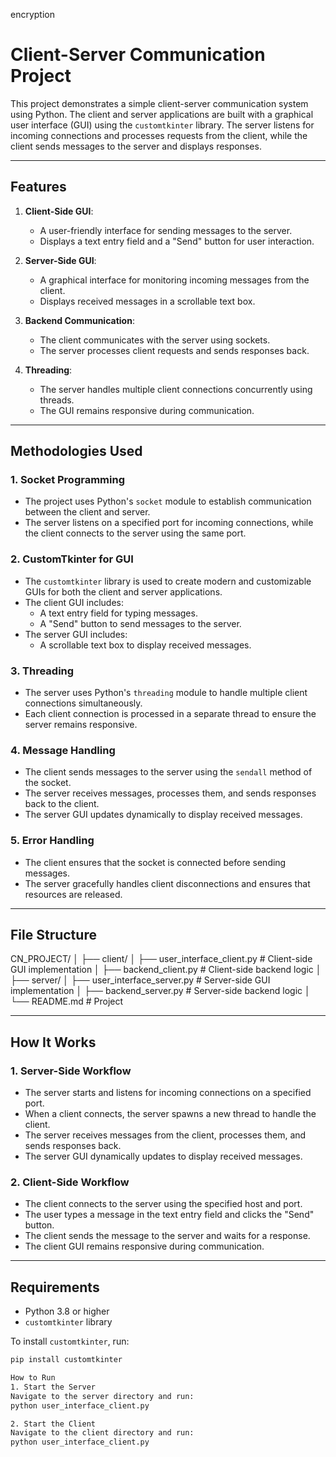 encryption
# Client-Server Communication Project

This project demonstrates a simple client-server communication system using Python. The client and server applications are built with a graphical user interface (GUI) using the `customtkinter` library. The server listens for incoming connections and processes requests from the client, while the client sends messages to the server and displays responses.

---

## Features

1. **Client-Side GUI**:
   - A user-friendly interface for sending messages to the server.
   - Displays a text entry field and a "Send" button for user interaction.

2. **Server-Side GUI**:
   - A graphical interface for monitoring incoming messages from the client.
   - Displays received messages in a scrollable text box.

3. **Backend Communication**:
   - The client communicates with the server using sockets.
   - The server processes client requests and sends responses back.

4. **Threading**:
   - The server handles multiple client connections concurrently using threads.
   - The GUI remains responsive during communication.

---

## Methodologies Used

### 1. **Socket Programming**
   - The project uses Python's `socket` module to establish communication between the client and server.
   - The server listens on a specified port for incoming connections, while the client connects to the server using the same port.

### 2. **CustomTkinter for GUI**
   - The `customtkinter` library is used to create modern and customizable GUIs for both the client and server applications.
   - The client GUI includes:
     - A text entry field for typing messages.
     - A "Send" button to send messages to the server.
   - The server GUI includes:
     - A scrollable text box to display received messages.

### 3. **Threading**
   - The server uses Python's `threading` module to handle multiple client connections simultaneously.
   - Each client connection is processed in a separate thread to ensure the server remains responsive.

### 4. **Message Handling**
   - The client sends messages to the server using the `sendall` method of the socket.
   - The server receives messages, processes them, and sends responses back to the client.
   - The server GUI updates dynamically to display received messages.

### 5. **Error Handling**
   - The client ensures that the socket is connected before sending messages.
   - The server gracefully handles client disconnections and ensures that resources are released.

---

## File Structure
CN_PROJECT/ │ ├── client/ │ ├── user_interface_client.py # Client-side GUI implementation │ ├── backend_client.py # Client-side backend logic │ ├── server/ │ ├── user_interface_server.py # Server-side GUI implementation │ ├── backend_server.py # Server-side backend logic │ └── README.md # Project


---

## How It Works

### 1. **Server-Side Workflow**
   - The server starts and listens for incoming connections on a specified port.
   - When a client connects, the server spawns a new thread to handle the client.
   - The server receives messages from the client, processes them, and sends responses back.
   - The server GUI dynamically updates to display received messages.

### 2. **Client-Side Workflow**
   - The client connects to the server using the specified host and port.
   - The user types a message in the text entry field and clicks the "Send" button.
   - The client sends the message to the server and waits for a response.
   - The client GUI remains responsive during communication.

---

## Requirements

- Python 3.8 or higher
- `customtkinter` library

To install `customtkinter`, run:
```bash
pip install customtkinter

How to Run
1. Start the Server
Navigate to the server directory and run:
python user_interface_client.py

2. Start the Client
Navigate to the client directory and run:
python user_interface_client.py
